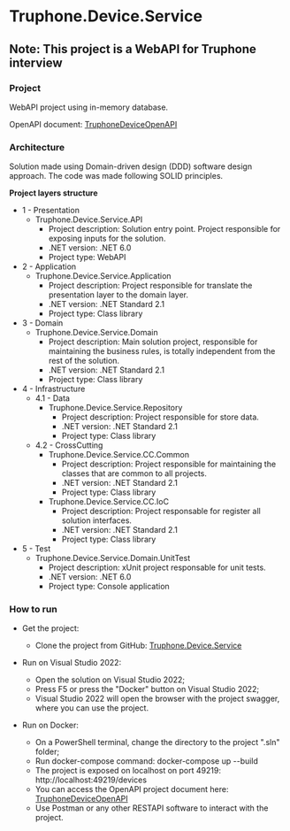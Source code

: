 # Truphone.Device.Service
## Note: This project is a WebAPI for Truphone interview

### Project
WebAPI project using in-memory database.

OpenAPI document: [TruphoneDeviceOpenAPI](/docs/TruphoneDeviceOpenAPI.yml)

### Architecture
Solution made using Domain-driven design (DDD) software design approach. The code was made following SOLID principles.

**Project layers structure**
* 1 - Presentation
    * Truphone.Device.Service.API
        * Project description: Solution entry point. Project responsible for exposing inputs for the solution.
        * .NET version: .NET 6.0
        * Project type: WebAPI
* 2 - Application
    * Truphone.Device.Service.Application
        * Project description: Project responsible for translate the presentation layer to the domain layer.
        * .NET version: .NET Standard 2.1
        * Project type: Class library
* 3 - Domain
    * Truphone.Device.Service.Domain
        * Project description: Main solution project, responsible for maintaining the business rules, is totally independent from the rest of the solution.
        * .NET version: .NET Standard 2.1
        * Project type: Class library
* 4 - Infrastructure
    * 4.1 - Data
        * Truphone.Device.Service.Repository
            * Project description: Project responsible for store data.
            * .NET version: .NET Standard 2.1
            * Project type: Class library
    * 4.2 - CrossCutting
        * Truphone.Device.Service.CC.Common
            * Project description: Project responsible for maintaining the classes that are common to all projects.
            * .NET version: .NET Standard 2.1
            * Project type: Class library
        * Truphone.Device.Service.CC.IoC
            * Project description: Project responsable for register all solution interfaces.
            * .NET version: .NET Standard 2.1
            * Project type: Class library
* 5 - Test
    * Truphone.Device.Service.Domain.UnitTest
        * Project description: xUnit project responsable for unit tests.
        * .NET version: .NET 6.0
        * Project type: Console application


### How to run
* Get the project:
    * Clone the project from GitHub: [Truphone.Device.Service](https://github.com/WillianSales/Truphone.Device.Service)

* Run on Visual Studio 2022:
    * Open the solution on Visual Studio 2022;
    * Press F5 or press the "Docker" button on Visual Studio 2022;
    * Visual Studio 2022 will open the browser with the project swagger, where you can use the project.

* Run on Docker:
    * On a PowerShell terminal, change the directory to the project ".sln" folder;
    * Run docker-compose command: docker-compose up --build
    * The project is exposed on localhost on port 49219: http://localhost:49219/devices
    * You can access the OpenAPI project document here: [TruphoneDeviceOpenAPI](/docs/TruphoneDeviceOpenAPI.yml)
    * Use Postman or any other RESTAPI software to interact with the project.